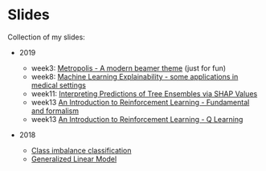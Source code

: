 # Slides
Collection of my slides:

- 2019
  - week3: [Metropolis - A modern beamer theme](./2019/week3/slides/week3.pdf) (just for fun)
  - week8: [Machine Learning Explainability - some applications in medical settings](./2019/week8/slides/week8.pdf)
  - week11: [Interpreting Predictions of Tree Ensembles via SHAP Values](./2019/week11/slides/week11.pdf)
  - week13 [An Introduction to Reinforcement Learning - Fundamental and formalism](./2019/week13/slides/week13.pdf)
  - week13 [An Introduction to Reinforcement Learning - Q Learning](./2019/week14/slides/week14.pdf)

- 2018
  - [Class imbalance classification](./2018)
  - [Generalized Linear Model](./2018)